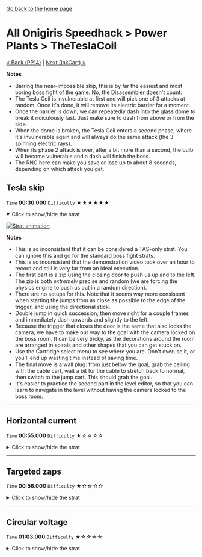 [Go back to the home page](https://github.com/Doublevil/scbspeedrun)

# All Onigiris Speedhack > Power Plants > TheTeslaCoil

[< Back (PP14)](https://github.com/Doublevil/scbspeedrun/blob/main/levels/arb_sh/pp/PP14.md) | [Next (InkCart) >](https://github.com/Doublevil/scbspeedrun/blob/main/levels/arb_sh/pp/InkCart.md)

**Notes**
- Barring the near-impossible skip, this is by far the easiest and most boring boss fight of the game. No, the Disassembler doesn't count.
- The Tesla Coil is invulnerable at first and will pick one of 3 attacks at random. Once it's done, it will remove its electric barrier for a moment.
- Once the barrier is down, we can repeatedly dash into the glass dome to break it ridiculously fast. Just make sure to dash from above or from the side.
- When the dome is broken, the Tesla Coil enters a second phase, where it's invulnerable again and will always do the same attack (the 3 spinning electric rays).
- When its phase 2 attack is over, after a bit more than a second, the bulb will become vulnerable and a dash will finish the boss.
- The RNG here can make you save or lose up to about 8 seconds, depending on which attack you get.

## Tesla skip

`Time` **00:30.000** `Difficulty` ★★★★★★
<details open>
  <summary>Click to show/hide the strat</summary>

  [![Strat animation](https://github.com/Doublevil/scbspeedrun/blob/main/media/levels/pp/TheTeslaCoil_TeslaSkip.webp)](https://github.com/Doublevil/scbspeedrun/blob/main/media/levels/pp/TheTeslaCoil_TeslaSkip.mp4?raw=true)

  **Notes**
  - This is so inconsistent that it can be considered a TAS-only strat. You can ignore this and go for the standard boss fight strats.
  - This is so inconsistent that the demonstration video took over an hour to record and still is very far from an ideal execution.
  - The first part is a zip using the closing door to push us up and to the left. The zip is both *extremely* precise and random (we are forcing the physics engine to push us out in a random direction).
  - There are no setups for this. Note that it seems way more consistent when starting the jumps from as close as possible to the edge of the trigger, and using the directional stick.
  - Double jump in quick succession, then move right for a couple frames and immediately dash upwards and slightly to the left.
  - Because the trigger that closes the door is the same that also locks the camera, we have to make our way to the goal with the camera locked on the boss room. It can be very tricky, as the decorations around the room are arranged in spirals and other shapes that you can get stuck on.
  - Use the Cartridge select menu to see where you are. Don't overuse it, or you'll end up wasting time instead of saving time.
  - The final move is a wall plug: from just below the goal, grab the ceiling with the cable cart, wait a bit for the cable to stretch back to normal, then switch to the jump cart. This should grab the goal.
  - It's easier to practice the second part in the level editor, so that you can learn to navigate in the level without having the camera locked to the boss room.
</details>

---
## Horizontal current

`Time` **00:55.000** `Difficulty` ★☆☆☆☆
<details>
  <summary>Click to show/hide the strat</summary>

  [![Strat animation](https://github.com/Doublevil/scbspeedrun/blob/main/media/levels/pp/TheTeslaCoil_HorizontalAttack.webp)](https://github.com/Doublevil/scbspeedrun/blob/main/media/levels/pp/TheTeslaCoil_HorizontalAttack.mp4?raw=true)
</details>

---
## Targeted zaps

`Time` **00:56.000** `Difficulty` ★☆☆☆☆
<details>
  <summary>Click to show/hide the strat</summary>

  [![Strat animation](https://github.com/Doublevil/scbspeedrun/blob/main/media/levels/pp/TheTeslaCoil_TargetedAttack.webp)](https://github.com/Doublevil/scbspeedrun/blob/main/media/levels/pp/TheTeslaCoil_TargetedAttack.mp4?raw=true)
</details>

---
## Circular voltage

`Time` **01:03.000** `Difficulty` ★☆☆☆☆
<details>
  <summary>Click to show/hide the strat</summary>

  [![Strat animation](https://github.com/Doublevil/scbspeedrun/blob/main/media/levels/pp/TheTeslaCoil_CircularAttack.webp)](https://github.com/Doublevil/scbspeedrun/blob/main/media/levels/pp/TheTeslaCoil_CircularAttack.mp4?raw=true)

  **Notes**
  - YAWN
</details>
